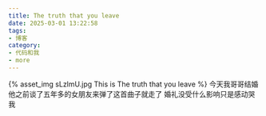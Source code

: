 ```yaml
---
title: The truth that you leave
date: 2025-03-01 13:22:58
tags:
- 博客
category:
- 代码和我
- more
---
```

{% asset_img sLzlmU.jpg This is The truth that you leave %}
今天我哥哥结婚  他之前谈了五年多的女朋友来弹了这首曲子就走了 婚礼没受什么影响只是感动哭我